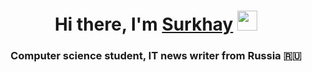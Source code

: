 <h1 align="center">Hi there, I'm <a href="https://daniilshat.ru/" target="_blank">Surkhay</a> 
<img src="https://github.com/blackcater/blackcater/raw/main/images/Hi.gif" height="32"/></h1>
<h3 align="center">Computer science student, IT news writer from Russia 🇷🇺</h3>
